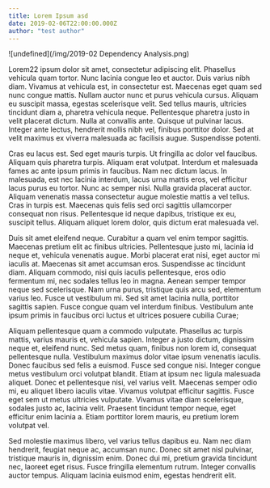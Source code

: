 ```yaml
---
title: Lorem Ipsum asd
date: 2019-02-06T22:00:00.000Z
author: "test author"
---
```

![undefined](/img/2019-02 Dependency Analysis.png)

Lorem22 ipsum dolor sit amet, consectetur adipiscing elit. Phasellus vehicula quam tortor. Nunc lacinia congue leo et auctor. Duis varius nibh diam. Vivamus at vehicula est, in consectetur est. Maecenas eget quam sed nunc congue mattis. Nullam auctor nunc et purus vehicula cursus. Aliquam eu suscipit massa, egestas scelerisque velit. Sed tellus mauris, ultricies tincidunt diam a, pharetra vehicula neque. Pellentesque pharetra justo in velit placerat dictum. Nulla at convallis ante. Quisque ut pulvinar lacus. Integer ante lectus, hendrerit mollis nibh vel, finibus porttitor dolor. Sed at velit maximus ex viverra malesuada ac facilisis augue. Suspendisse potenti.

Cras eu lacus est. Sed eget mauris turpis. Ut fringilla ac dolor vel faucibus. Aliquam quis pharetra turpis. Aliquam erat volutpat. Interdum et malesuada fames ac ante ipsum primis in faucibus. Nam nec dictum lacus. In malesuada, est nec lacinia interdum, lacus urna mattis eros, vel efficitur lacus purus eu tortor. Nunc ac semper nisi. Nulla gravida placerat auctor. Aliquam venenatis massa consectetur augue molestie mattis a vel tellus. Cras in turpis est. Maecenas quis felis sed orci sagittis ullamcorper consequat non risus. Pellentesque id neque dapibus, tristique ex eu, suscipit tellus. Aliquam aliquet lorem dolor, quis dictum erat malesuada vel.

Duis sit amet eleifend neque. Curabitur a quam vel enim tempor sagittis. Maecenas pretium elit ac finibus ultricies. Pellentesque justo mi, lacinia id neque et, vehicula venenatis augue. Morbi placerat erat nisi, eget auctor mi iaculis at. Maecenas sit amet accumsan eros. Suspendisse ac tincidunt diam. Aliquam commodo, nisi quis iaculis pellentesque, eros odio fermentum mi, nec sodales tellus leo in magna. Aenean semper tempor neque sed scelerisque. Nam urna purus, tristique quis arcu sed, elementum varius leo. Fusce ut vestibulum mi. Sed sit amet lacinia nulla, porttitor sagittis sapien. Fusce congue quam vel interdum finibus. Vestibulum ante ipsum primis in faucibus orci luctus et ultrices posuere cubilia Curae;

Aliquam pellentesque quam a commodo vulputate. Phasellus ac turpis mattis, varius mauris et, vehicula sapien. Integer a justo dictum, dignissim neque et, eleifend nunc. Sed metus quam, finibus non lorem id, consequat pellentesque nulla. Vestibulum maximus dolor vitae ipsum venenatis iaculis. Donec faucibus sed felis a euismod. Fusce sed congue nisi. Integer congue metus vestibulum orci volutpat blandit. Etiam at ipsum nec ligula malesuada aliquet. Donec et pellentesque nisi, vel varius velit. Maecenas semper odio mi, eu aliquet libero iaculis vitae. Vivamus volutpat efficitur sagittis. Fusce eget sem ut metus ultricies vulputate. Vivamus vitae diam scelerisque, sodales justo ac, lacinia velit. Praesent tincidunt tempor neque, eget efficitur enim lacinia a. Etiam porttitor lorem mauris, eu pretium lorem volutpat vel.

Sed molestie maximus libero, vel varius tellus dapibus eu. Nam nec diam hendrerit, feugiat neque ac, accumsan nunc. Donec sit amet nisl pulvinar, tristique mauris in, dignissim enim. Donec dui mi, pretium gravida tincidunt nec, laoreet eget risus. Fusce fringilla elementum rutrum. Integer convallis auctor tempus. Aliquam lacinia euismod enim, egestas hendrerit elit.
